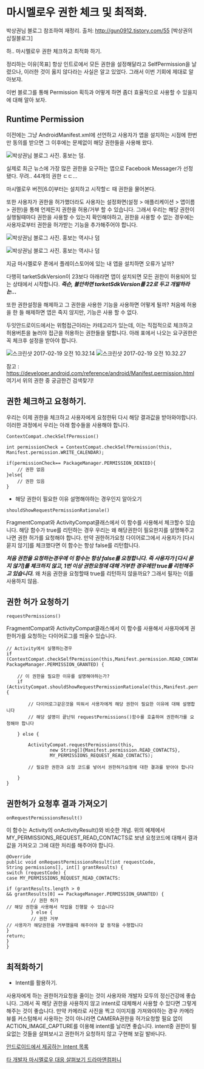 # 마시멜로우 권한 체크 및 최적화.

박상권님 블로그 참조하여 재정리.
출처: http://gun0912.tistory.com/55 [박상권의 삽질블로그]

하.. 마시멜로우 권한 체크하고 최적화 하기.

정리하는 이유[목표]
 항상 인트로에서 모든 권한을 설정해달라고 SelfPermission을 날렸으나, 이러한 것이 옳지 않다라는 사실은 알고 있었다. 그래서 이번 기회에 제대로 알아보쟈.

 이번 블로그를 통해 Permission 획득과 어떻게 하면 좀더 효율적으로 사용할 수 있을지에 대해 알아 보자.

## Runtime Permission

 이전에는 그냥 AndroidManifest.xml에 선언하고 사용자가 앱을 설치하는 시점에 한번만 동의를 받으면 그 이후에는 문제없이 해당 권한들을 사용해 왔다.

 ![박상권님 블로그 사진. 홍보는 덤.](http://cfile27.uf.tistory.com/image/231B3A3756C675731FD5BF)

실제로 최근 뉴스에 가장 많은 권한을 요구하는 앱으로 Facebook Messager가 선정됐다. 무려.. 44개의 권한 ㄷㄷ...

마시멜로우 버전[6.0]부터는 설치하고 시작할ㄷ 때 권한을 물어본다.

또한 사용자가 권한을 허가했더라도 사용자는 설정화면(설정 > 애플리케이션 > 앱이름 > 권한)을 통해 언제든지 권한을 허용/거부 할 수 있습니다.
 그래서 우리는 해당 권한이 실행될때마다 권한을 사용할 수 있는지 확인해야하고, 권한을 사용할 수 없는 경우에는 사용자로부터 권한을 허가받는 기능을 추가해주어야 합니다.

 ![박상권님 블로그 사진. 홍보는 역시나 덤](http://cfile24.uf.tistory.com/image/253B783A56C675AF213E3E)

 ![박상권님 블로그 사진. 홍보는 역시나 덤](http://cfile3.uf.tistory.com/image/2508513A56C675B40ED278)

  지금 마시멜로우 폰에서 플레이스토어에 있는 내 앱을 설치하면 오류가 날까?

  다행히 tarketSdkVersion이 23보다 아래라면 앱이 설치되면 모든 권한이 허용되어 있는 상태에서 시작합니다. ***즉슨, 불안하면 tarketSdkVersion를 22로 두고 개발하라는...***

또한 권한설정을 해제하고 그 권한을 사용한 기능을 사용하면 어떻게 될까? 처음에 허용을 한 들 해제하면 앱은 죽지 않지만, 기능은 사용 할 수 없다.


두잇안드로이드에서는 위험접근이라는 카테고리가 있는데, 이는 직접적으로 체크하고 허용버튼을 눌러야 접근을 허용하는 권한들을 말합니다. 아래 표에서 나오는 요구권한은 꼭 체크후 설정을 받아야 합니다.


![스크린샷 2017-02-19 오전 10.32.14](http://i.imgur.com/QOztKaP.png)
![스크린샷 2017-02-19 오전 10.32.27](http://i.imgur.com/CtPit3O.png)


참고 : https://developer.android.com/reference/android/Manifest.permission.html
여기서 위의 권한 중 궁금한건 검색찾기!

## 권한 체크하고 요청하기.
 우리는 이제 권한을 체크하고 사용자에게 요청한뒤 다시 해당 결과값을 받아와야합니다. 이러한 과정에서 우리는 아래 함수들을 사용해야 합니다.

 ```ContextCompat.checkSelfPermssion()```


    int permissionCheck = ContextCompat.checkSelfPermission(this, Manifest.permission.WRITE_CALENDAR);

    if(permissionCheck== PackageManager.PERMISSION_DENIED){
        // 권한 없음
    }else{
        // 권한 있음
    }

 - 해당 권한이 필요한 이유 설명해야하는 경우인지 알아오기

 ```shouldShowRequestPermissionRationale()```

 FragmentCompat와 ActivityCompat클래스에서 이 함수를 사용해서 체크할수 있습니다. 해당 함수가 true를 리턴하는 경우 우리는 왜 해당권한이 필요한지를 설명해주고나면 권한 허가를 요청해야 합니다. 만약 권한허가요청 다이어로그에서 사용자가 [다시 묻지 않기]를 체크했다면 이 함수는 항상 false를 리턴합니다.

 ***처음 권한을 요청하는경우에 이 함수는 항상 false를 요청합니다. 즉 사용자가 [다시 묻지 않기]를 체크하지 않고, 1번 이상 권한요청에 대해 거부한 경우에만 true를 리턴해주고 있습니다.***
 왜 처음 권한을 요청할때 true를 리턴하지 않을까요?
그래서 필자는 이를 사용하지 않음.

## 권한 허가 요청하기
 ```requestPermissions()```

FragmentCompat와 ActivityCompat클래스에서 이 함수를 사용해서 사용자에게 권한허가를 요청하는 다이어로그를 띄울수 있습니다.

    // Activity에서 실행하는경우
    if (ContextCompat.checkSelfPermission(this,Manifest.permission.READ_CONTACTS)!= PackageManager.PERMISSION_GRANTED) {

        // 이 권한을 필요한 이유를 설명해야하는가?
        if (ActivityCompat.shouldShowRequestPermissionRationale(this,Manifest.permission.READ_CONTACTS)) {

            // 다이어로그같은것을 띄워서 사용자에게 해당 권한이 필요한 이유에 대해 설명합니다
            // 해당 설명이 끝난뒤 requestPermissions()함수를 호출하여 권한허가를 요청해야 합니다

        } else {

            ActivityCompat.requestPermissions(this,
                    new String[]{Manifest.permission.READ_CONTACTS},
                    MY_PERMISSIONS_REQUEST_READ_CONTACTS);

            // 필요한 권한과 요청 코드를 넣어서 권한허가요청에 대한 결과를 받아야 합니다

        }
    }

## 권한허가 요청후 결과 가져오기

```onRequestPermissionsResult()     ```

이 함수는 Activity의 onActivityResult()와 비슷한 개념.
위의 예제에서 MY_PERMISSIONS_REQUEST_READ_CONTACTS로 보낸 요청코드에 대해서 결과값을 가져오고 그에 대한 처리를 해주어야 합니다.

    @Override
    public void onRequestPermissionsResult(int requestCode,
    String permissions[], int[] grantResults) {
    switch (requestCode) {
    case MY_PERMISSIONS_REQUEST_READ_CONTACTS:

    if (grantResults.length > 0
    && grantResults[0] == PackageManager.PERMISSION_GRANTED) {
             // 권한 허가
    // 해당 권한을 사용해서 작업을 진행할 수 있습니다
             } else {
             // 권한 거부
    // 사용자가 해당권한을 거부했을때 해주어야 할 동작을 수행합니다
    }
    return;
    }
    }

## 최적화하기

 - Intent를 활용하기.

 사용자에게 하는 권한허가요청을 줄이는 것이 사용자와 개발자 모두의 정신건강에 좋습니다. 그래서 꼭 해당 권한을 사용하지 않고 intent로 대체해서 사용할 수 있다면 그렇게 해주는 것이 좋습니다. 만약 카메라로 사진을 찍고 이미지를 가져와야하는 경우 카메라 뷰를 커스텀해서 사용하는 것이 아니라면 CAMERA권한을 허가요청할 필요 없이 ACTION_IMAGE_CAPTURE를 이용해 intent를 날리면 좋습니다. intent중 권한이 필요없는 것들을 살펴보시고 권한허가 요청하지 않고 구현해 보길 발바니다.

 [안드로이드에서 제공하는 Intent  목록](https://developer.android.com/guide/components/intents-common.html?hl=ko)

[타 개발자 마시멜로우 대응 살펴보기 드라마앤컴퍼니 ](http://blog.dramancompany.com/2015/11/%EB%A6%AC%EB%A9%A4%EB%B2%84%EC%9D%98-%EC%95%88%EB%93%9C%EB%A1%9C%EC%9D%B4%EB%93%9C-6-0-m%EB%B2%84%EC%A0%84-%EB%8C%80%EC%9D%91%EA%B8%B0/)
